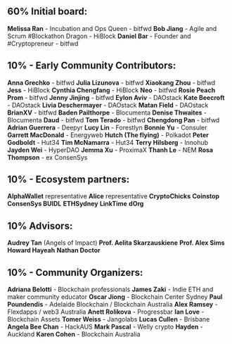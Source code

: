 ## 60% Initial board: 

**Melissa Ran** - Incubation and Ops Queen - bitfwd
**Bob Jiang** - Agile and Scrum #Blockathon Dragon - HiBlock
**Daniel Bar** - Founder and #Cryptopreneur - bitfwd


## 10% - Early Community Contributors: 

**Anna Grechko** - bitfwd
**Julia Lizunova** - bitfwd
**Xiaokang Zhou** - bitfwd
**Jess** - HiBlock
**Cynthia Chengfang** - HiBlock 
**Neo** - bitfwd
**Rosie Peach Prom** - bitfwd
**Jenny Jinjing** - bitfwd
**Eylon Aviv** - DAOstack
**Kate Beecroft** - DAOstack
**Livia Deschermayer** - DAOstack
**Matan Field** - DAOstack
**BrianXV** - bitfwd 
**Baden Pailthorpe** - Blocumenta
**Denise Thwaites** - Blocumenta
**Daud** - bitfwd
**Tom Terado** - bitfwd
**Chengdong Pan** - bitfwd
**Adrian Guerrera**  - Deepyr
**Lucy Lin** - Forestlyn
**Bonnie Yu** - Consuler
**Garrett MacDonald** - Energyweb
**Hutch (The flying)** - Polkadot
**Peter Godboldt** - Hut34
**Tim McNamarra** - Hut34
**Terry Hilsberg** - Innohub
**Jayden Wei** - HyperDAO
**Jemma Xu** - ProximaX
**Thanh Le** - NEM
**Rosa Thompson** - ex ConsenSys 


## 10% - Ecosystem partners: 
**AlphaWallet** representative
**Alice** representative
**CryptoChicks**
**Coinstop**
**ConsenSys BUIDL**
**ETHSydney**
**LinkTime**
**dOrg**


## 10% Advisors: 
**Audrey Tan** (Angels of Impact)
**Prof. Aelita Skarzauskiene** 
**Prof. Alex Sims** 
**Howard Hayeah**
**Nathan Doctor** 

## 10% - Community Organizers:
**Adriana Belotti** - Blockchain professionals
**James Zaki** - Indie ETH and maker community educator
**Oscar Jiong** - Blockchain Center Sydney
**Paul Poundendis** - Adelaide Blockchain / Blockchain Australia
**Alex Ramsey** - Flexdapps / web3 Australia
**Anett Rolikova** - Progressbar
**Ian Love** - Blockchain Assets
**Tomer Weiss** - Jangolabs
**Lucas Cullen** - Brisbane
**Angela Bee Chan**  - HackAUS
**Mark Pascal** - Welly crypto
**Hayden** - Auckland
**Karen Cohen** - Blockchain Australia
